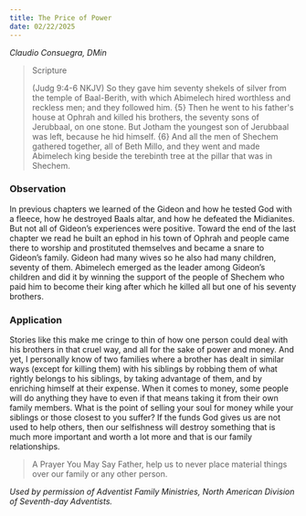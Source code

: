 ```yaml
---
title: The Price of Power
date: 02/22/2025
---
```


_Claudio Consuegra, DMin_

> <p>Scripture</p>
> (Judg 9:4-6 NKJV) So they gave him seventy shekels of silver from the temple of Baal-Berith, with which Abimelech hired worthless and reckless men; and they followed him. {5} Then he went to his father's house at Ophrah and killed his brothers, the seventy sons of Jerubbaal, on one stone. But Jotham the youngest son of Jerubbaal was left, because he hid himself. {6} And all the men of Shechem gathered together, all of Beth Millo, and they went and made Abimelech king beside the terebinth tree at the pillar that was in Shechem.

### Observation

In previous chapters we learned of the Gideon and how he tested God with a fleece, how he destroyed Baals altar, and how he defeated the Midianites. But not all of Gideon’s experiences were positive. Toward the end of the last chapter we read he built an ephod in his town of Ophrah and people came there to worship and prostituted themselves and became a snare to Gideon’s family. Gideon had many wives so he also had many children, seventy of them. Abimelech emerged as the leader among Gideon’s children and did it by winning the support of the people of Shechem who paid him to become their king after which he killed all but one of his seventy brothers.

### Application

Stories like this make me cringe to thin of how one person could deal with his brothers in that cruel way, and all for the sake of power and money. And yet, I personally know of two families where a brother has dealt in similar ways (except for killing them) with his siblings by robbing them of what rightly belongs to his siblings, by taking advantage of them, and by enriching himself at their expense. When it comes to money, some people will do anything they have to even if that means taking it from their own family members. What is the point of selling your soul for money while your siblings or those closest to you suffer? If the funds God gives us are not used to help others, then our selfishness will destroy something that is much more important and worth a lot more and that is our family relationships.

> <callout>A Prayer You May Say</callout>
> Father, help us to never place material things over our family or any other person.

_Used by permission of Adventist Family Ministries, North American Division of Seventh-day Adventists._